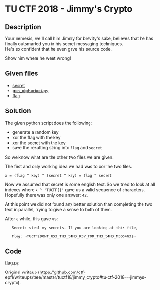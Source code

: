 # TU CTF 2018 - Jimmy's Crypto

## Description  
Your nemesis, we'll call him Jimmy for brevity's sake, believes that he has
finally outsmarted you in his secret messaging techniques.  
He's so confident that he even gave his source code.

Show him where he went wrong!

## Given files  
- [secret](./secret)  
- [gen_ciphertext.py](./gen_ciphertext.py)  
- [flag](./flag)

## Solution  
The given python script does the following:  
- generate a random key  
- xor the flag with the key  
- xor the secret with the key  
- save the resulting string into `flag` and `secret`

So we know what are the other two files we are given.

The first and only working idea we had was to xor the two files.

```  
x = (flag ^ key) ^ (secret ^ key) = flag ^ secret  
```

Now we assumed that secret is some english text. So we tried to look at all
indexes where `x ^ 'TUCTF{}'` gave us a valid sequence of characters.
Hopefully there was only one answer: `42`.

At this point we did not found any better solution than completing the two
text in parallel, trying to give a sense to both of them.

After a while, this gave us:

```  
   Secret: steal my secrets. If you are looking at this file,

   Flag: ~TUCTF{D0NT_US3_TH3_S4M3_K3Y_F0R_TH3_S4M3_M3SS4G3}~

```

## Code  
[flag.py](flag.py)  

Original writeup (https://github.com/ctf-
epfl/writeups/tree/master/tuctf18/jimmy_crypto#tu-ctf-2018---jimmys-crypto).